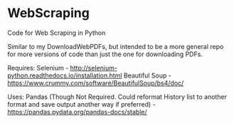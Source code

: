 # WebScraping
Code for Web Scraping in Python

Similar to my DownloadWebPDFs, but intended to be a more general repo for more versions of code than just the one for downloading PDFs.

Requires:
Selenium - http://selenium-python.readthedocs.io/installation.html 
Beautiful Soup - https://www.crummy.com/software/BeautifulSoup/bs4/doc/

Uses:
Pandas (Though Not Required.  Could reformat History list to another format and save output another way if preferred) - https://pandas.pydata.org/pandas-docs/stable/
